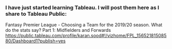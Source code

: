 <h3>I have just started learning Tableau. I will post them here as I share to Tableau Public:</h3>

Fantasy Premier League - Choosing a Team for the 2019/20 season. What do the stats say? Part 1: Midfielders and Forwards
https://public.tableau.com/profile/karan.sood#!/vizhome/FPL_15652181508580/Dashboard1?publish=yes 
